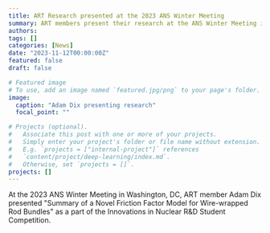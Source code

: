 ```yaml
---
title: ART Research presented at the 2023 ANS Winter Meeting
summary: ART members present their research at the ANS Winter Meeting in Washington, DC
authors:
tags: []
categories: [News]
date: "2023-11-12T00:00:00Z"
featured: false
draft: false

# Featured image
# To use, add an image named `featured.jpg/png` to your page's folder. 
image:
  caption: "Adam Dix presenting research"
  focal_point: ""

# Projects (optional).
#   Associate this post with one or more of your projects.
#   Simply enter your project's folder or file name without extension.
#   E.g. `projects = ["internal-project"]` references 
#   `content/project/deep-learning/index.md`.
#   Otherwise, set `projects = []`.
projects: []
---
```


At the 2023 ANS Winter Meeting in Washington, DC, ART member Adam Dix presented "Summary of a Novel Friction Factor Model for Wire-wrapped Rod Bundles" as a part of the Innovations in Nuclear R&D Student Competition.
